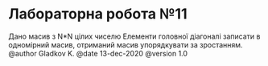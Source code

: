 # Лабораторна робота №11

Дано масив з N*N цілих чиселю Елементи головної діагоналі записати в одномірний масив, отриманий масив упорядкувати за зростанням. 
@author Gladkov K.
@date 13-dec-2020
@version 1.0
